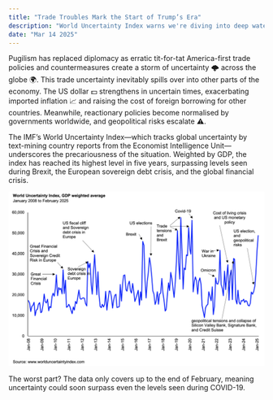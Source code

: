 ```yaml
---
title: "Trade Troubles Mark the Start of Trump’s Era"
description: "World Uncertainty Index warns we're diving into deep waters"
date: "Mar 14 2025"
---
```


Pugilism has replaced diplomacy as erratic tit-for-tat America-first trade policies and countermeasures create a storm of uncertainty 🌩️ across the globe 🌍. This trade uncertainty inevitably spills over into other parts of the economy. The US dollar 💵 strengthens in uncertain times, exacerbating imported inflation 📈 and raising the cost of foreign borrowing for other countries. Meanwhile, reactionary policies become normalised by governments worldwide, and geopolitical risks escalate ⚠️.

The IMF’s World Uncertainty Index—which tracks global uncertainty by text-mining country reports from the Economist Intelligence Unit—underscores the precariousness of the situation. Weighted by GDP, the index has reached its highest level in five years, surpassing levels seen during Brexit, the European sovereign debt crisis, and the global financial crisis.

![graph](./uncertainty_index_feb25.png)

The worst part? The data only covers up to the end of February, meaning uncertainty could soon surpass even the levels seen during COVID-19.